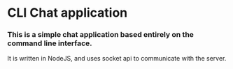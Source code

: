 # CLI Chat application

### This is a simple chat application based entirely on the command line interface.

It is written in NodeJS, and uses socket api to communicate with the server.




